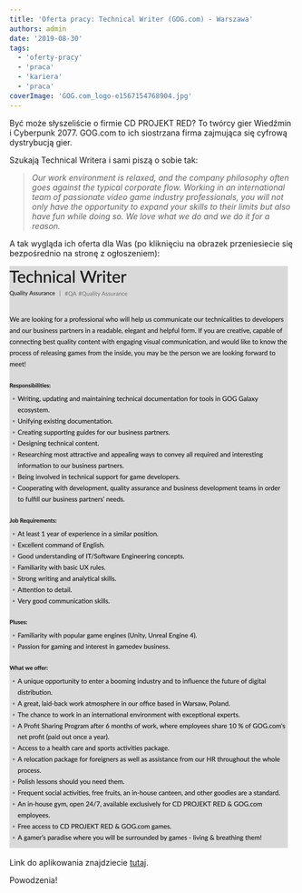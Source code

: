 ```yaml
---
title: 'Oferta pracy: Technical Writer (GOG.com) - Warszawa'
authors: admin
date: '2019-08-30'
tags:
  - 'oferty-pracy'
  - 'praca'
  - 'kariera'
  - 'praca'
coverImage: 'GOG.com_logo-e1567154768904.jpg'
---
```


Być może słyszeliście o firmie CD PROJEKT RED? To twórcy gier Wiedźmin i
Cyberpunk 2077. GOG.com to ich siostrzana firma zajmująca się cyfrową
dystrybucją gier.

<!--truncate-->

Szukają Technical Writera i sami piszą o sobie tak:

> _Our work environment is relaxed, and the company philosophy often goes
> against the typical corporate flow. Working in an international team of
> passionate video game industry professionals, you will not only have the
> opportunity to expand your skills to their limits but also have fun while
> doing so. We love what we do and we do it for a reason._

A tak wygląda ich oferta dla Was (po kliknięciu na obrazek przeniesiecie się
bezpośrednio na stronę z ogłoszeniem):

![](images/GOG-Technical-Writer2.png)

Link do aplikowania znajdziecie
[tutaj](https://system.erecruiter.pl/FormTemplates/RecruitmentForm.aspx?WebID=7c0f6e7e3e494dae8e991473521cdca2).

Powodzenia!
